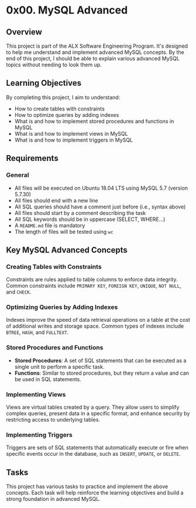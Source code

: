 # 0x00. MySQL Advanced

## Overview

This project is part of the ALX Software Engineering Program. It's designed to help me understand and implement advanced MySQL concepts. By the end of this project, I should be able to explain various advanced MySQL topics without needing to look them up.

## Learning Objectives

By completing this project, I aim to understand:

- How to create tables with constraints
- How to optimize queries by adding indexes
- What is and how to implement stored procedures and functions in MySQL
- What is and how to implement views in MySQL
- What is and how to implement triggers in MySQL

## Requirements

### General

- All files will be executed on Ubuntu 18.04 LTS using MySQL 5.7 (version 5.7.30)
- All files should end with a new line
- All SQL queries should have a comment just before (i.e., syntax above)
- All files should start by a comment describing the task
- All SQL keywords should be in uppercase (SELECT, WHERE…)
- A `README.md` file is mandatory
- The length of files will be tested using `wc`

## Key MySQL Advanced Concepts

### Creating Tables with Constraints

Constraints are rules applied to table columns to enforce data integrity. Common constraints include `PRIMARY KEY`, `FOREIGN KEY`, `UNIQUE`, `NOT NULL`, and `CHECK`.

### Optimizing Queries by Adding Indexes

Indexes improve the speed of data retrieval operations on a table at the cost of additional writes and storage space. Common types of indexes include `BTREE`, `HASH`, and `FULLTEXT`.

### Stored Procedures and Functions

- **Stored Procedures**: A set of SQL statements that can be executed as a single unit to perform a specific task.
- **Functions**: Similar to stored procedures, but they return a value and can be used in SQL statements.

### Implementing Views

Views are virtual tables created by a query. They allow users to simplify complex queries, present data in a specific format, and enhance security by restricting access to underlying tables.

### Implementing Triggers

Triggers are sets of SQL statements that automatically execute or fire when specific events occur in the database, such as `INSERT`, `UPDATE`, or `DELETE`.

## Tasks

This project has various tasks to practice and implement the above concepts. Each task will help reinforce the learning objectives and build a strong foundation in advanced MySQL.
